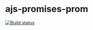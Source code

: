 # ajs-promises-prom

[![Build status](https://ci.appveyor.com/api/projects/status/sl8gtmrscm6e61lr?svg=true)](https://ci.appveyor.com/project/Surik95/ajs-promises-prom)